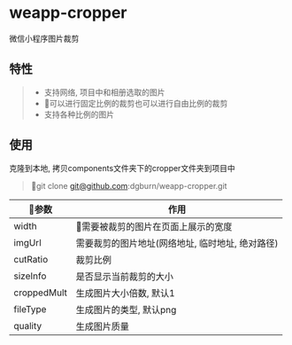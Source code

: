 # weapp-cropper
微信小程序图片裁剪
## 特性
> - 支持网络, 项目中和相册选取的图片
> - 可以进行固定比例的裁剪也可以进行自由比例的裁剪
> - 支持各种比例的图片
## 使用
克隆到本地, 拷贝components文件夹下的cropper文件夹到项目中
> git clone git@github.com:dgburn/weapp-cropper.git

参数 | 作用
---|---
width | 需要被裁剪的图片在页面上展示的宽度
imgUrl | 需要裁剪的图片地址(网络地址, 临时地址, 绝对路径)
cutRatio | 裁剪比例
sizeInfo | 是否显示当前裁剪的大小
croppedMult | 生成图片大小倍数, 默认1
fileType | 生成图片的类型, 默认png
quality | 生成图片质量
